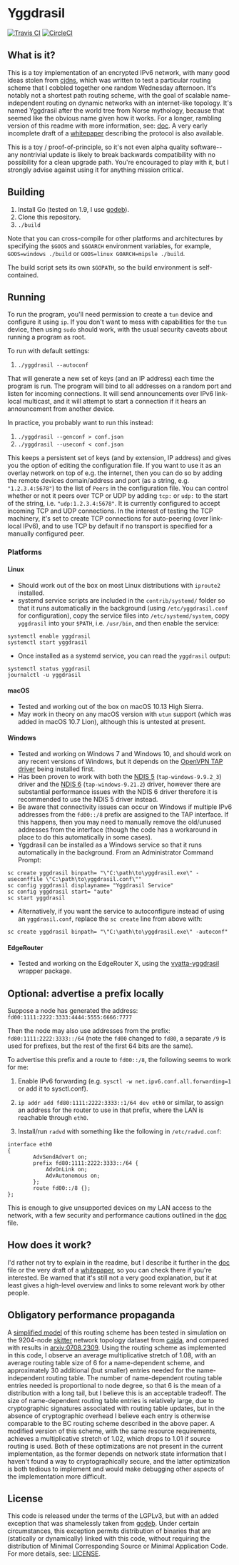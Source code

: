 # Yggdrasil

[![Travis CI](https://api.travis-ci.org/yggdrasil-network/yggdrasil-go.svg?branch=master)](https://travis-ci.org/yggdrasil-network/yggdrasil-go)
[![CircleCI](https://circleci.com/gh/yggdrasil-network/yggdrasil-go.svg?style=shield&circle-token=:circle-token
)](https://circleci.com/gh/yggdrasil-network/yggdrasil-go)

## What is it?

This is a toy implementation of an encrypted IPv6 network, with many good ideas stolen from [cjdns](https://github.com/cjdelisle/cjdns), which was written to test a particular routing scheme that I cobbled together one random Wednesday afternoon.
It's notably not a shortest path routing scheme, with the goal of scalable name-independent routing on dynamic networks with an internet-like topology.
It's named Yggdrasil after the world tree from Norse mythology, because that seemed like the obvious name given how it works.
For a longer, rambling version of this readme with more information, see: [doc](doc/README.md).
A very early incomplete draft of a [whitepaper](doc/Whitepaper.md) describing the protocol is also available.

This is a toy / proof-of-principle, so it's not even alpha quality software--any nontrivial update is likely to break backwards compatibility with no possibility for a clean upgrade path.
You're encouraged to play with it, but I strongly advise against using it for anything mission critical.

## Building

1. Install Go (tested on 1.9, I use [godeb](https://github.com/niemeyer/godeb)).
2. Clone this repository.
2. `./build`

Note that you can cross-compile for other platforms and architectures by specifying the `$GOOS` and `$GOARCH` environment variables, for example, `GOOS=windows ./build` or `GOOS=linux GOARCH=mipsle ./build`.

The build script sets its own `$GOPATH`, so the build environment is self-contained.

## Running

To run the program, you'll need permission to create a `tun` device and configure it using `ip`.
If you don't want to mess with capabilities for the `tun` device, then using `sudo` should work, with the usual security caveats about running a program as root.

To run with default settings:

1. `./yggdrasil --autoconf`

That will generate a new set of keys (and an IP address) each time the program is run.
The program will bind to all addresses on a random port and listen for incoming connections.
It will send announcements over IPv6 link-local multicast, and it will attempt to start a connection if it hears an announcement from another device.

In practice, you probably want to run this instead:

1. `./yggdrasil --genconf > conf.json`
2. `./yggdrasil --useconf < conf.json`

This keeps a persistent set of keys (and by extension, IP address) and gives you the option of editing the configuration file.
If you want to use it as an overlay network on top of e.g. the internet, then you can do so by adding the remote devices domain/address and port (as a string, e.g. `"1.2.3.4:5678"`) to the list of `Peers` in the configuration file.
You can control whether or not it peers over TCP or UDP by adding `tcp:` or `udp:` to the start of the string, i.e. `"udp:1.2.3.4:5678"`.
It is currently configured to accept incoming TCP and UDP connections.
In the interest of testing the TCP machinery, it's set to create TCP connections for auto-peering (over link-local IPv6), and to use TCP by default if no transport is specified for a manually configured peer.

### Platforms

#### Linux

- Should work out of the box on most Linux distributions with `iproute2` installed.
- systemd service scripts are included in the `contrib/systemd/` folder so that it runs automatically in the background (using `/etc/yggdrasil.conf` for configuration), copy the service files into `/etc/systemd/system`, copy `yggdrasil` into your `$PATH`, i.e. `/usr/bin`, and then enable the service:
```
systemctl enable yggdrasil
systemctl start yggdrasil
```
- Once installed as a systemd service, you can read the `yggdrasil` output:
```
systemctl status yggdrasil
journalctl -u yggdrasil
```

#### macOS

- Tested and working out of the box on macOS 10.13 High Sierra.
- May work in theory on any macOS version with `utun` support (which was added in macOS 10.7 Lion), although this is untested at present.

#### Windows

- Tested and working on Windows 7 and Windows 10, and should work on any recent versions of Windows, but it depends on the [OpenVPN TAP driver](https://openvpn.net/index.php/open-source/downloads.html) being installed first.
- Has been proven to work with both the [NDIS 5](https://swupdate.openvpn.org/community/releases/tap-windows-9.9.2_3.exe) (`tap-windows-9.9.2_3`) driver and the [NDIS 6](https://swupdate.openvpn.org/community/releases/tap-windows-9.21.2.exe) (`tap-windows-9.21.2`) driver, however there are substantial performance issues with the NDIS 6 driver therefore it is recommended to use the NDIS 5 driver instead.
- Be aware that connectivity issues can occur on Windows if multiple IPv6 addresses from the `fd00::/8` prefix are assigned to the TAP interface. If this happens, then you may need to manually remove the old/unused addresses from the interface (though the code has a workaround in place to do this automatically in some cases).
- Yggdrasil can be installed as a Windows service so that it runs automatically in the background. From an Administrator Command Prompt:
```
sc create yggdrasil binpath= "\"C:\path\to\yggdrasil.exe\" -useconffile \"C:\path\to\yggdrasil.conf\""
sc config yggdrasil displayname= "Yggdrasil Service"
sc config yggdrasil start= "auto"
sc start yggdrasil
```
- Alternatively, if you want the service to autoconfigure instead of using an `yggdrasil.conf`, replace the `sc create` line from above with:
```
sc create yggdrasil binpath= "\"C:\path\to\yggdrasil.exe\" -autoconf"
```

#### EdgeRouter

- Tested and working on the EdgeRouter X, using the [vyatta-yggdrasil](https://github.com/neilalexander/vyatta-yggdrasil) wrapper package.

## Optional: advertise a prefix locally

Suppose a node has generated the address: `fd00:1111:2222:3333:4444:5555:6666:7777`

Then the node may also use addresses from the prefix: `fd80:1111:2222:3333::/64` (note the `fd00` changed to `fd80`, a separate `/9` is used for prefixes, but the rest of the first 64 bits are the same).

To advertise this prefix and a route to `fd00::/8`, the following seems to work for me:

1. Enable IPv6 forwarding (e.g. `sysctl -w net.ipv6.conf.all.forwarding=1` or add it to sysctl.conf).

2. `ip addr add fd80:1111:2222:3333::1/64 dev eth0` or similar, to assign an address for the router to use in that prefix, where the LAN is reachable through `eth0`.

3. Install/run `radvd` with something like the following in `/etc/radvd.conf`:
```
interface eth0
{
        AdvSendAdvert on;
        prefix fd80:1111:2222:3333::/64 {
            AdvOnLink on;
            AdvAutonomous on;
        };
        route fd00::/8 {};
};
```

This is enough to give unsupported devices on my LAN access to the network, with a few security and performance cautions outlined in the [doc](doc/README.md) file.

## How does it work?

I'd rather not try to explain in the readme, but I describe it further in the [doc](doc/README.md) file or the very draft of a [whitepaper](doc/Whitepaper.md), so you can check there if you're interested.
Be warned that it's still not a very good explanation, but it at least gives a high-level overview and links to some relevant work by other people.

## Obligatory performance propaganda

A [simplified model](misc/sim/treesim-forward.py) of this routing scheme has been tested in simulation on the 9204-node [skitter](https://www.caida.org/tools/measurement/skitter/) network topology dataset from [caida](https://www.caida.org/), and compared with results in [arxiv:0708.2309](https://arxiv.org/abs/0708.2309).
Using the routing scheme as implemented in this code, I observe an average multiplicative stretch of 1.08, with an average routing table size of 6 for a name-dependent scheme, and approximately 30 additional (but smaller) entries needed for the name-independent routing table.
The number of name-dependent routing table entries needed is proportional to node degree, so that 6 is the mean of a distribution with a long tail, but I believe this is an acceptable tradeoff.
The size of name-dependent routing table entries is relatively large, due to cryptographic signatures associated with routing table updates, but in the absence of cryptographic overhead I believe each entry is otherwise comparable to the BC routing scheme described in the above paper.
A modified version of this scheme, with the same resource requirements, achieves a multiplicative stretch of 1.02, which drops to 1.01 if source routing is used.
Both of these optimizations are not present in the current implementation, as the former depends on network state information that I haven't found a way to cryptographically secure, and the latter optimization is both tedious to implement and would make debugging other aspects of the implementation more difficult.

## License

This code is released under the terms of the LGPLv3, but with an added exception that was shamelessly taken from [godeb](https://github.com/niemeyer/godeb).
Under certain circumstances, this exception permits distribution of binaries that are (statically or dynamically) linked with this code, without requiring the distribution of Minimal Corresponding Source or Minimal Application Code.
For more details, see: [LICENSE](LICENSE).
